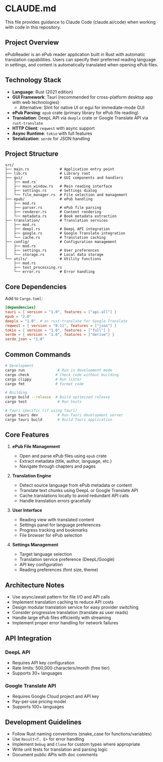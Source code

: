 # CLAUDE.md

This file provides guidance to Claude Code (claude.ai/code) when working with code in this repository.

## Project Overview

ePubReader is an ePub reader application built in Rust with automatic translation capabilities. Users can specify their preferred reading language in settings, and content is automatically translated when opening ePub files.

## Technology Stack

- **Language**: Rust (2021 edition)
- **GUI Framework**: Tauri (recommended for cross-platform desktop app with web technologies)
  - Alternative: Slint for native UI or egui for immediate-mode GUI
- **ePub Parsing**: `epub` crate (primary library for ePub file reading)
- **Translation**: DeepL API via `deeplx` crate or Google Translate API via `rust-translate`
- **HTTP Client**: `reqwest` with async support
- **Async Runtime**: `tokio` with full features
- **Serialization**: `serde` for JSON handling

## Project Structure

```
src/
├── main.rs              # Application entry point
├── lib.rs               # Library root
├── gui/                 # GUI components and handlers
│   ├── mod.rs
│   ├── main_window.rs   # Main reading interface
│   ├── settings.rs      # Settings dialog
│   └── file_manager.rs  # File selection and management
├── epub/                # ePub handling
│   ├── mod.rs
│   ├── parser.rs        # ePub file parsing
│   ├── renderer.rs      # Content rendering
│   └── metadata.rs      # Book metadata extraction
├── translation/         # Translation services
│   ├── mod.rs
│   ├── deepl.rs         # DeepL API integration
│   ├── google.rs        # Google Translate integration
│   └── cache.rs         # Translation caching
├── config/              # Configuration management
│   ├── mod.rs
│   ├── settings.rs      # User preferences
│   └── storage.rs       # Local data storage
└── utils/               # Utility functions
    ├── mod.rs
    ├── text_processing.rs
    └── error.rs         # Error handling
```

## Core Dependencies

Add to `Cargo.toml`:

```toml
[dependencies]
tauri = { version = "1.0", features = ["api-all"] }
epub = "2.0"
deeplx = "1.0"  # or rust-translate for Google Translate
reqwest = { version = "0.11", features = ["json"] }
tokio = { version = "1.0", features = ["full"] }
serde = { version = "1.0", features = ["derive"] }
serde_json = "1.0"
```

## Common Commands

```bash
# Development
cargo run               # Run in development mode
cargo check            # Check code without building
cargo clippy           # Run linter
cargo fmt              # Format code

# Building
cargo build --release  # Build optimized release
cargo test              # Run tests

# Tauri specific (if using Tauri)
cargo tauri dev         # Run Tauri development server
cargo tauri build       # Build Tauri application
```

## Core Features

1. **ePub File Management**
   - Open and parse ePub files using `epub` crate
   - Extract metadata (title, author, language, etc.)
   - Navigate through chapters and pages

2. **Translation Engine**
   - Detect source language from ePub metadata or content
   - Translate text chunks using DeepL or Google Translate API
   - Cache translations locally to avoid redundant API calls
   - Handle translation errors gracefully

3. **User Interface**
   - Reading view with translated content
   - Settings panel for language preferences
   - Progress tracking and bookmarks
   - File browser for ePub selection

4. **Settings Management**
   - Target language selection
   - Translation service preference (DeepL/Google)
   - API key configuration
   - Reading preferences (font size, theme)

## Architecture Notes

- Use async/await pattern for file I/O and API calls
- Implement translation caching to reduce API costs
- Design modular translation service for easy provider switching
- Consider progressive translation (translate as user reads)
- Handle large ePub files efficiently with streaming
- Implement proper error handling for network failures

## API Integration

### DeepL API
- Requires API key configuration
- Rate limits: 500,000 characters/month (free tier)
- Supports 30+ languages

### Google Translate API
- Requires Google Cloud project and API key
- Pay-per-use pricing model
- Supports 100+ languages

## Development Guidelines

- Follow Rust naming conventions (snake_case for functions/variables)
- Use `Result<T, E>` for error handling
- Implement `Debug` and `Clone` for custom types where appropriate
- Write unit tests for translation and parsing logic
- Document public APIs with doc comments